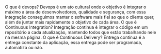 O que é devops?
	Devops é um ato cultural onde o objetivo é integrar o máximo a área de desenvolvedores, qualidade e segurança, com essa integração conseguimos manter o software mais fiel ao que o cliente quer, além de juntar mais rapidamente o objetivo de cada área.
O que é Continuous Integration?
	Integração continua é integrar o código em um repositório a cada atualização, mantendo todos que estão trabalhando nele na mesma página.
O que é Continuous Delivery?
	Entrega contínua é a entrega constante da aplicação, essa entrega pode ser programada, automatiza ou não.
